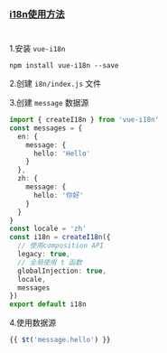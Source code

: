 ### [i18n使用方法](#)
#
1.安装 `vue-i18n`

~~~
npm install vue-i18n --save
~~~

2.创建 `i8n/index.js` 文件

3.创建 `message` 数据源

~~~ts
import { createI18n } from 'vue-i18n'
const messages = {
  en: {
    message: {
      hello: 'Hello'
    }
  },
  zh: {
    message: {
      hello: '你好'
    }
  }
}
const locale = 'zh'
const i18n = createI18n({
  // 使用composition API
  legacy: true,
  // 全局使用 t 函数
  globalInjection: true,
  locale,
  messages
})
export default i18n
~~~
4.使用数据源
~~~ts
{{ $t('message.hello') }}
~~~